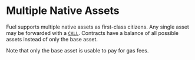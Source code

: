 # Multiple Native Assets

Fuel supports multiple native assets as first-class citizens. Any single asset may be forwarded with a [`CALL`](https://github.com/FuelLabs/fuel-specs/blob/master/specs/vm/instruction_set.md#call-call-contract). Contracts have a balance of all possible assets instead of only the base asset.

Note that only the base asset is usable to pay for gas fees.
